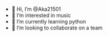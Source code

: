 - 👋 Hi, I’m @Aka21501
- 👀 I’m interested in music
- 🌱 I’m currently learning python
- 💞️ I’m looking to collaborate on a team

<!---
Aka21501/Aka21501 is a ✨ special ✨ repository because its `README.md` (this file) appears on your GitHub profile.
You can click the Preview link to take a look at your changes.
--->
